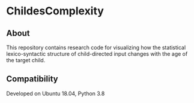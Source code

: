
# ChildesComplexity

## About

This repository contains research code for visualizing how the statistical lexico-syntactic structure of child-directed input changes with the age of the target child.


## Compatibility

Developed on Ubuntu 18.04, Python 3.8